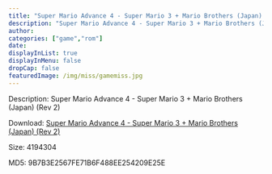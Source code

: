 ```yaml
---
title: "Super Mario Advance 4 - Super Mario 3 + Mario Brothers (Japan) (Rev 2)"
description: "Super Mario Advance 4 - Super Mario 3 + Mario Brothers (Japan) (Rev 2)"
author: 
categories: ["game","rom"]
date: 
displayInList: true
displayInMenu: false
dropCap: false
featuredImage: /img/miss/gamemiss.jpg
---
```


Description: Super Mario Advance 4 - Super Mario 3 + Mario Brothers (Japan) (Rev 2)

Download: <a style="text-decoration:underline;" href="https://mega.nz/#!aKJSDAIK!iFUm1DW-CpfNgtIAxFJZQk06DqXRe-IR_OlUCegMeVU" target = "_blank" rel = "nofollow" > Super Mario Advance 4 - Super Mario 3 + Mario Brothers (Japan) (Rev 2)</a>

Size: 4194304

MD5: 9B7B3E2567FE71B6F488EE254209E25E

